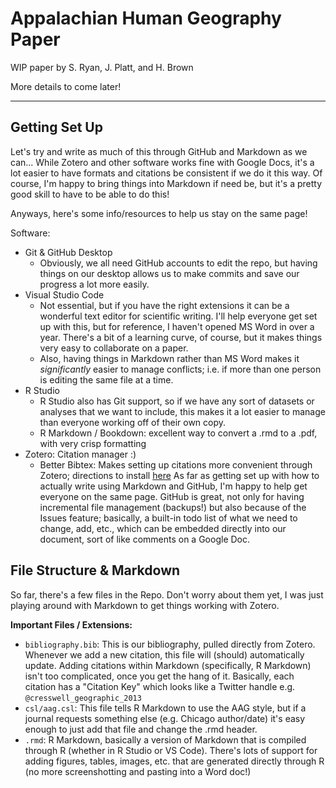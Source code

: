 # Appalachian Human Geography Paper

WIP paper by S. Ryan, J. Platt, and H. Brown

More details to come later!

---

## Getting Set Up

Let's try and write as much of this through GitHub and Markdown as we can... While Zotero and other software works fine with Google Docs, it's a lot easier to have formats and citations be consistent if we do it this way. Of course, I'm happy to bring things into Markdown if need be, but it's a pretty good skill to have to be able to do this!

Anyways, here's some info/resources to help us stay on the same page!

Software:

- Git & GitHub Desktop
  - Obviously, we all need GitHub accounts to edit the repo, but having things on our desktop allows us to make commits and save our progress a lot more easily.
- Visual Studio Code
  - Not essential, but if you have the right extensions it can be a wonderful text editor for scientific writing. I'll help everyone get set up with this, but for reference, I haven't opened MS Word in over a year. There's a bit of a learning curve, of course, but it makes things very easy to collaborate on a paper.
  - Also, having things in Markdown rather than MS Word makes it *significantly* easier to manage conflicts; i.e. if more than one person is editing the same file at a time.
- R Studio
  - R Studio also has Git support, so if we have any sort of datasets or analyses that we want to include, this makes it a lot easier to manage than everyone working off of their own copy.
  - R Markdown / Bookdown: excellent way to convert a .rmd to a .pdf, with very crisp formatting
- Zotero: Citation manager :)
  - Better Bibtex: Makes setting up citations more convenient through Zotero; directions to install [here](https://retorque.re/zotero-better-bibtex/installation/)
As far as getting set up with how to actually write using Markdown and GitHub, I'm happy to help get everyone on the same page. GitHub is great, not only for having incremental file management (backups!) but also because of the Issues feature; basically, a built-in todo list of what we need to change, add, etc., which can be embedded directly into our document, sort of like comments on a Google Doc.

## File Structure & Markdown

So far, there's a few files in the Repo. Don't worry about them yet, I was just playing around with Markdown to get things working with Zotero.

**Important Files / Extensions:**

- `bibliography.bib`: This is our bibliography, pulled directly from Zotero. Whenever we add a new citation, this file will (should) automatically update. Adding citations within Markdown (specifically, R Markdown) isn't too complicated, once you get the hang of it. Basically, each citation has a "Citation Key" which looks like a Twitter handle e.g. `@cresswell_geographic_2013`
- `csl/aag.csl`: This file tells R Markdown to use the AAG style, but if a journal requests something else (e.g. Chicago author/date) it's easy enough to just add that file and change the .rmd header.
- `.rmd`: R Markdown, basically a version of Markdown that is compiled through R (whether in R Studio or VS Code). There's lots of support for adding figures, tables, images, etc. that are generated directly through R (no more screenshotting and pasting into a Word doc!)
